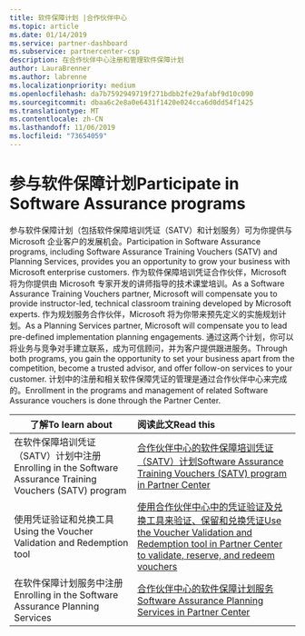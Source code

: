 ```yaml
---
title: 软件保障计划 |合作伙伴中心
ms.topic: article
ms.date: 01/14/2019
ms.service: partner-dashboard
ms.subservice: partnercenter-csp
description: 在合作伙伴中心注册和管理软件保障计划
author: LauraBrenner
ms.author: labrenne
ms.localizationpriority: medium
ms.openlocfilehash: da7b7592949719f271bdbb2fe29afabf9d10c090
ms.sourcegitcommit: dbaa6c2e8a0e6431f1420e024cca6d0dd54f1425
ms.translationtype: MT
ms.contentlocale: zh-CN
ms.lasthandoff: 11/06/2019
ms.locfileid: "73654059"
---
```

# <a name="participate-in-software-assurance-programs"></a><span data-ttu-id="edd9d-103">参与软件保障计划</span><span class="sxs-lookup"><span data-stu-id="edd9d-103">Participate in Software Assurance programs</span></span>

<span data-ttu-id="edd9d-104">参与软件保障计划（包括软件保障培训凭证（SATV）和计划服务）可为你提供与 Microsoft 企业客户的发展机会。</span><span class="sxs-lookup"><span data-stu-id="edd9d-104">Participation in Software Assurance programs, including Software Assurance Training Vouchers (SATV) and Planning Services, provides you an opportunity to grow your business with Microsoft enterprise customers.</span></span> <span data-ttu-id="edd9d-105">作为软件保障培训凭证合作伙伴，Microsoft 将为你提供由 Microsoft 专家开发的讲师指导的技术课堂培训。</span><span class="sxs-lookup"><span data-stu-id="edd9d-105">As a Software Assurance Training Vouchers partner, Microsoft will compensate you to provide instructor-led, technical classroom training developed by Microsoft experts.</span></span> <span data-ttu-id="edd9d-106">作为规划服务合作伙伴，Microsoft 将为你带来预先定义的实施规划计划。</span><span class="sxs-lookup"><span data-stu-id="edd9d-106">As a Planning Services partner, Microsoft will compensate you to lead pre-defined implementation planning engagements.</span></span> <span data-ttu-id="edd9d-107">通过这两个计划，你可以将业务与竞争对手建立联系，成为可信顾问，并为客户提供跟进服务。</span><span class="sxs-lookup"><span data-stu-id="edd9d-107">Through both programs, you gain the opportunity to set your business apart from the competition, become a trusted advisor, and offer follow-on services to your customer.</span></span> <span data-ttu-id="edd9d-108">计划中的注册和相关软件保障凭证的管理是通过合作伙伴中心来完成的。</span><span class="sxs-lookup"><span data-stu-id="edd9d-108">Enrollment in the programs and management of related Software Assurance vouchers is done through the Partner Center.</span></span>

|<span data-ttu-id="edd9d-109">**了解**</span><span class="sxs-lookup"><span data-stu-id="edd9d-109">**To learn about**</span></span>   |<span data-ttu-id="edd9d-110">**阅读此文**</span><span class="sxs-lookup"><span data-stu-id="edd9d-110">**Read this**</span></span>   |
|--------------------------|:------------------|
|<span data-ttu-id="edd9d-111">在软件保障培训凭证（SATV）计划中注册</span><span class="sxs-lookup"><span data-stu-id="edd9d-111">Enrolling in the Software Assurance Training Vouchers (SATV) program</span></span>|[<span data-ttu-id="edd9d-112">合作伙伴中心的软件保障培训凭证（SATV）计划</span><span class="sxs-lookup"><span data-stu-id="edd9d-112">Software Assurance Training Vouchers (SATV) program in Partner Center</span></span>](software-assurance-satv.md)|
|<span data-ttu-id="edd9d-113">使用凭证验证和兑换工具</span><span class="sxs-lookup"><span data-stu-id="edd9d-113">Using the Voucher Validation and Redemption tool</span></span>|[<span data-ttu-id="edd9d-114">使用合作伙伴中心中的凭证验证及兑换工具来验证、保留和兑换凭证</span><span class="sxs-lookup"><span data-stu-id="edd9d-114">Use the Voucher Validation and Redemption tool in Partner Center to validate, reserve, and redeem vouchers</span></span>](voucher-validation-tool.md)|
|<span data-ttu-id="edd9d-115">在软件保障计划服务中注册</span><span class="sxs-lookup"><span data-stu-id="edd9d-115">Enrolling in the Software Assurance Planning Services</span></span>|[<span data-ttu-id="edd9d-116">合作伙伴中心的软件保障计划服务</span><span class="sxs-lookup"><span data-stu-id="edd9d-116">Software Assurance Planning Services in Partner Center</span></span>](software-assurance-dps.md) 


